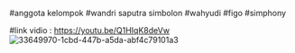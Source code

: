 #anggota kelompok
#wandri saputra simbolon
#wahyudi
#figo
#simphony


#link vidio : https://youtu.be/Q1HIqK8deVw
![33649970-1cbd-447b-a5da-abf4c79101a3](https://user-images.githubusercontent.com/132760779/236636573-74ca9f27-cd9a-4317-8cb7-4dbc68c0e7e3.jpg)
